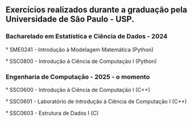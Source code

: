 ## Exercícios realizados durante a graduação pela Universidade de São Paulo - USP.

### Bacharelado em Estatística e Ciência de Dados - 2024

° SME0241 - Introdução à Modelagem Matemática (Python)

° SSC0800 - Introdução à Ciência de Computação I (Python)

### Engenharia de Computação - 2025 - o momento

° SSC0600 - Introdução à Ciência de Computação I  (C++)

° SSC0601 - Laboratório de Introdução à Ciência de Computação I (C++) 

° SSC0603 - Estrutura de Dados I (C)

